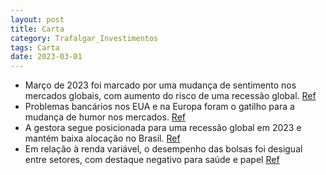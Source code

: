 ```yaml
---
layout: post
title: Carta
category: Trafalgar_Investimentos
tags: Carta
date: 2023-03-01
---
```


- Março de 2023 foi marcado por uma mudança de sentimento nos mercados globais, com aumento do risco de uma recessão global.
<a href="#" onclick="search_on_pdf('chances de uma recessão global deveriam se intensificar a partir de meados deste ano, tornando vuln')">Ref</a>
- Problemas bancários nos EUA e na Europa foram o gatilho para a mudança de humor nos mercados.
<a href="#" onclick="search_on_pdf('surgimento dos primeiros problemas bancários nos EUA e na Europa. Em menos de um mês, ao menos 3 ba')">Ref</a>
- A gestora segue posicionada para uma recessão global em 2023 e mantém baixa alocação no Brasil.
<a href="#" onclick="search_on_pdf('de soft-landing global e o risco de recessão, com a chance de inflação persistente gradualmente cai')">Ref</a>
- Em relação à renda variável, o desempenho das bolsas foi desigual entre setores, com destaque negativo para saúde e papel
<a href="#" onclick="search_on_pdf('Fonte: Bloomberg, elaboração Trafalgar O desempenho foi bastante desigual entre setores, com destaq')">Ref</a>
